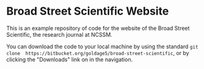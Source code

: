 # Broad Street Scientific Website

This is an example repository of code for the website of the Broad Street
Scientific, the research journal at NCSSM.

You can download the code to your local machine by using
 the standard `git clone 
https://bitbucket.org/goldage5/broad-street-scientific`,
 or by clicking the "Downloads" link on in the navigation.
